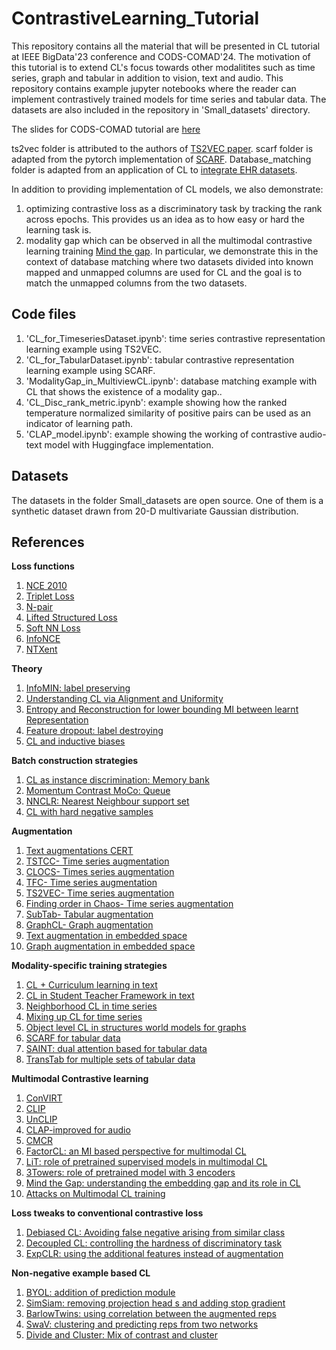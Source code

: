 # ContrastiveLearning_Tutorial
This repository contains all the material that will be presented in CL tutorial at IEEE BigData'23 conference and CODS-COMAD'24.
The motivation of this tutorial is to extend CL's focus towards other modalitites such as time series, graph and tabular in addition to vision, text and audio.
This repository contains example jupyter notebooks where the reader can implement contrastively trained models for time series and tabular data. 
The datasets are also included in the repository in 'Small_datasets' directory.

The slides for CODS-COMAD tutorial are [here](https://github.com/sandhyat/ContrastiveLearning_Tutorial/blob/main/CODS-COMAD2024_CL_tutorial.pdf.)

ts2vec folder is attributed to the authors of [TS2VEC paper](https://github.com/yuezhihan/ts2vec).
scarf folder is adapted from the pytorch implementation of [SCARF](https://github.com/clabrugere/pytorch-scarf/tree/master).
Database_matching folder is adapted from an application of CL to [integrate EHR datasets](https://github.com/sandhyat/KMFChimericE_SchMatch).

In addition to providing implementation of CL models, we also demonstrate:
1) optimizing contrastive loss as a discriminatory task by tracking the rank across epochs. This provides us an idea as to how easy or hard the learning task is.
2) modality gap which can be observed in all the multimodal contrastive learning training [Mind the gap](https://arxiv.org/pdf/2203.02053.pdf). In particular, we demonstrate this in the context of database matching where two datasets divided into known mapped and unmapped columns are used for CL and the goal is to match the unmapped columns from the two datasets.


## Code files
1) 'CL_for_TimeseriesDataset.ipynb': time series contrastive representation learning example using TS2VEC.
2) 'CL_for_TabularDataset.ipynb': tabular contrastive representation learning example using SCARF.
3) 'ModalityGap_in_MultiviewCL.ipynb': database matching example with CL that shows the existence of a modality gap..
4) 'CL_Disc_rank_metric.ipynb': example showing how the ranked temperature normalized similarity of positive pairs can be used as an indicator of learning path. 
5) 'CLAP_model.ipynb': example showing the working of contrastive audio-text model with Huggingface implementation.

## Datasets
The datasets in the folder Small_datasets are open source. One of them is a synthetic dataset drawn from 20-D multivariate Gaussian distribution.

## References

**Loss functions**

1) [NCE 2010](http://proceedings.mlr.press/v9/gutmann10a.html)
2) [Triplet Loss](https://arxiv.org/pdf/1503.03832.pdf) 
3) [N-pair](https://papers.nips.cc/paper/2016/file/6b180037abbebea991d8b1232f8a8ca9-Paper.pdf) 
4) [Lifted Structured Loss](https://arxiv.org/pdf/1511.06452.pdf) 
5) [Soft NN Loss](http://proceedings.mlr.press/v97/frosst19a/frosst19a.pdf) 
6) [InfoNCE](https://arxiv.org/pdf/1807.03748v2.pdf) 
7) [NTXent](https://arxiv.org/abs/2002.05709)

**Theory**

1) [InfoMIN: label preserving](https://proceedings.neurips.cc/paper/2020/file/4c2e5eaae9152079b9e95845750bb9ab-Paper.pdf) 
2) [Understanding CL via Alignment and Uniformity](https://arxiv.org/pdf/2005.10242.pdf) 
3) [Entropy and Reconstruction for lower bounding MI between learnt Representation](https://arxiv.org/pdf/2307.10907.pdf) 
4) [Feature dropout: label destroying](https://arxiv.org/pdf/2212.08378.pdf) 
5) [CL and inductive biases](https://arxiv.org/abs/2202.14037)

**Batch construction strategies**

1) [CL as instance discrimination: Memory bank](https://arxiv.org/pdf/1805.01978.pdf) 
2) [Momentum Contrast MoCo: Queue ](https://arxiv.org/pdf/1911.05722.pdf) 
3) [NNCLR: Nearest Neighbour support set](https://arxiv.org/pdf/2104.14548.pdf) 
4) [CL with hard negative samples](https://openreview.net/pdf?id=CR1XOQ0UTh-)

**Augmentation**

1) [Text augmentations CERT ](https://arxiv.org/pdf/2005.12766.pdf) 
2) [TSTCC- Time series augmentation](https://arxiv.org/pdf/2208.06616.pdf) 
3) [CLOCS- Times series augmentation](https://arxiv.org/pdf/2005.13249.pdf) 
4) [TFC- Time series augmentation](https://arxiv.org/abs/2206.08496)
5) [TS2VEC- Time series augmentation](https://arxiv.org/pdf/2106.10466.pdf) 
6) [Finding order in Chaos- Time series augmentation](https://siplab.org/papers/neurips2023-chaos.pdf) 
7) [SubTab- Tabular augmentation](https://browse.arxiv.org/pdf/2110.04361.pdf) 
8) [GraphCL- Graph augmentation](https://proceedings.nips.cc/paper/2020/file/3fe230348e9a12c13120749e3f9fa4cd-Paper.pdf) 
9) [Text augmentation in embedded space](https://arxiv.org/pdf/2012.07280.pdf) 
10) [Graph augmentation in embedded space](https://arxiv.org/pdf/2112.08679.pdf) 

**Modality-specific training strategies**

1) [CL + Curriculum learning in text](https://arxiv.org/pdf/2109.05941.pdf)
2) [CL in Student Teacher Framework in text](https://arxiv.org/pdf/2111.04198.pdf)
3) [Neighborhood CL in time series](https://arxiv.org/pdf/2106.05142.pdf)
4) [Mixing up CL for time series](https://arxiv.org/abs/2203.09270)
5) [Object level CL in structures world models for graphs](https://arxiv.org/pdf/1911.12247.pdf)
6) [SCARF for tabular data](https://browse.arxiv.org/pdf/2106.15147.pdf)
7) [SAINT: dual attention based for tabular data](https://browse.arxiv.org/pdf/2106.01342.pdf)
8) [TransTab for multiple sets of tabular data](https://browse.arxiv.org/pdf/2205.09328.pdf)

**Multimodal Contrastive learning** 

1) [ConVIRT](https://arxiv.org/pdf/2010.00747.pdf) 
2) [CLIP](https://arxiv.org/pdf/2103.00020.pdf)
3) [UnCLIP](https://cdn.openai.com/papers/dall-e-2.pdf)
4) [CLAP-improved for audio](https://arxiv.org/pdf/2211.06687.pdf)
5) [CMCR](https://arxiv.org/pdf/2305.14381.pdf)
6) [FactorCL: an MI based perspective for multimodal CL](https://arxiv.org/pdf/2306.05268.pdf)
7) [LiT: role of pretrained supervised models in multimodal CL](https://arxiv.org/pdf/2111.07991.pdf)
8) [3Towers: role of pretrained model with 3 encoders](https://arxiv.org/pdf/2305.16999.pdf)
9) [Mind the Gap: understanding the embedding gap and its role in CL](https://arxiv.org/pdf/2203.02053.pdf)
10) [Attacks on Multimodal CL training](https://openreview.net/pdf?id=iC4UHbQ01Mp)

**Loss tweaks to conventional contrastive loss**

1) [Debiased CL: Avoiding false negative arising from similar class](https://proceedings.neurips.cc/paper_files/paper/2020/file/63c3ddcc7b23daa1e42dc41f9a44a873-Paper.pdf)
2) [Decoupled CL: controlling the hardness of discriminatory task](https://arxiv.org/pdf/2110.06848.pdf)
3) [ExpCLR: using the additional features instead of augmentation](https://arxiv.org/pdf/2206.11517.pdf)

**Non-negative example based CL**

1) [BYOL:  addition of prediction module](https://arxiv.org/pdf/2006.07733.pdf)
2) [SimSiam: removing projection head s and adding stop gradient](https://openaccess.thecvf.com/content/CVPR2021/papers/Chen_Exploring_Simple_Siamese_Representation_Learning_CVPR_2021_paper.pdf)
3) [BarlowTwins: using correlation between the augmented reps](https://arxiv.org/pdf/2103.03230.pdf)
4) [SwaV: clustering and predicting reps from two networks](https://arxiv.org/pdf/2006.09882.pdf)
5) [Divide and Cluster: Mix of contrast and cluster](https://arxiv.org/pdf/2105.08054.pdf)
